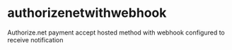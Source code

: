 # authorizenetwithwebhook
Authorize.net payment accept hosted method with webhook configured to receive notification
